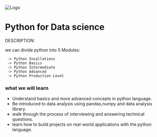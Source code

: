 ![Logo](https://imarticus.org/blog/wp-content/uploads/2021/12/learn-Python-for-data-science.jpg)
# Python for Data science
DESCRIPTION:

we can divide python into 5 Modules:

     -> Python Insallations
     -> Python Basics
     -> Python Intermediate
     -> Python Advanced
     -> Python Production Level
### what we will learn
 - Understand basics and more advanced concepts in python
   language.
 - Be introduced to data analysis using pandas,numpy
   and data analysis library.
 - walk through the process of interviewing
   and answering technical questions.
 - learn how to build projects on real-world applications
   with the python language.

### 

